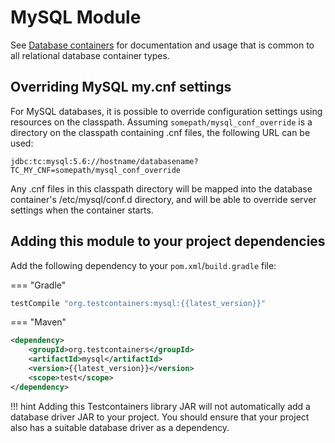 # MySQL Module

See [Database containers](./index.md) for documentation and usage that is common to all relational database container types.

## Overriding MySQL my.cnf settings

For MySQL databases, it is possible to override configuration settings using resources on the classpath. Assuming `somepath/mysql_conf_override`
is a directory on the classpath containing .cnf files, the following URL can be used:

  `jdbc:tc:mysql:5.6://hostname/databasename?TC_MY_CNF=somepath/mysql_conf_override`

Any .cnf files in this classpath directory will be mapped into the database container's /etc/mysql/conf.d directory,
and will be able to override server settings when the container starts.


## Adding this module to your project dependencies

Add the following dependency to your `pom.xml`/`build.gradle` file:

=== "Gradle"
```groovy
testCompile "org.testcontainers:mysql:{{latest_version}}"
```
=== "Maven"
```xml
<dependency>
    <groupId>org.testcontainers</groupId>
    <artifactId>mysql</artifactId>
    <version>{{latest_version}}</version>
    <scope>test</scope>
</dependency>
```

!!! hint
    Adding this Testcontainers library JAR will not automatically add a database driver JAR to your project. You should ensure that your project also has a suitable database driver as a dependency.
